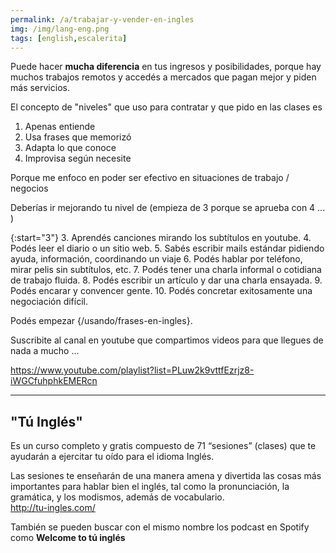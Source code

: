 ```yaml
---
permalink: /a/trabajar-y-vender-en-ingles
img: /img/lang-eng.png
tags: [english,escalerita]
---
```


Puede hacer __mucha diferencia__ en tus ingresos y posibilidades, porque hay muchos trabajos remotos y accedés a mercados que pagan mejor y piden más servicios. 

El concepto de "niveles" que uso para contratar y que pido en las clases es

1. Apenas entiende
2. Usa frases que memorizó
3. Adapta lo que conoce
4. Improvisa según necesite

Porque me enfoco en poder ser efectivo en situaciones de trabajo / negocios

Deberías ir mejorando tu nivel de (empieza de 3 porque se aprueba con 4 ... )

{:start="3"}
3. Aprendés canciones mirando los subtítulos en youtube.
4. Podés leer el diario o un sitio web.
5. Sabés escribir mails estándar pidiendo ayuda, información, coordinando un viaje
6. Podés hablar por teléfono, mirar pelis sin subtítulos, etc.
7. Podés tener una charla informal o cotidiana de trabajo fluida.
8. Podés escribir un artículo y dar una charla ensayada.
9. Podés encarar y convencer gente.
10. Podés concretar exitosamente una negociación difícil.

Podés empezar {/usando/frases-en-ingles}.

Suscribite al canal en youtube que compartimos videos para que llegues de nada a mucho ...

<https://www.youtube.com/playlist?list=PLuw2k9vttfEzrjz8-iWGCfuhphkEMERcn>

---
__"Tú Inglés"__
---
Es un curso completo y gratis compuesto de 71 “sesiones” (clases) que te ayudarán a ejercitar tu oído para el idioma Inglés. 

Las sesiones te enseñarán de una manera amena y divertida las cosas más importantes para hablar bien el inglés, 
tal como la pronunciación, la gramática, y los modismos, además de vocabulario.  
<http://tu-ingles.com/>

También se pueden buscar con el mismo nombre los podcast en Spotify como **Welcome to tú inglés**
